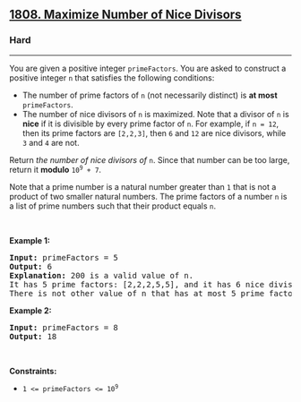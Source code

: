 <h2><a href="https://leetcode.com/problems/maximize-number-of-nice-divisors">1808. Maximize Number of Nice Divisors</a></h2><h3>Hard</h3><hr><p>You are given a positive integer <code>primeFactors</code>. You are asked to construct a positive integer <code>n</code> that satisfies the following conditions:</p>

<ul>
  <li>The number of prime factors of <code>n</code> (not necessarily distinct) is <strong>at most</strong> <code>primeFactors</code>.</li>
  <li>The number of nice divisors of <code>n</code> is maximized. Note that a divisor of <code>n</code> is <strong>nice</strong> if it is divisible by every prime factor of <code>n</code>. For example, if <code>n = 12</code>, then its prime factors are <code>[2,2,3]</code>, then <code>6</code> and <code>12</code> are nice divisors, while <code>3</code> and <code>4</code> are not.</li>
</ul>

<p>Return <em>the number of nice divisors of</em> <code>n</code>. Since that number can be too large, return it <strong>modulo</strong> <code>10<sup>9</sup> + 7</code>.</p>

<p>Note that a prime number is a natural number greater than <code>1</code> that is not a product of two smaller natural numbers. The prime factors of a number <code>n</code> is a list of prime numbers such that their product equals <code>n</code>.</p>

<p>&nbsp;</p>
<p><strong class="example">Example 1:</strong></p>

<pre>
<strong>Input:</strong> primeFactors = 5
<strong>Output:</strong> 6
<strong>Explanation:</strong> 200 is a valid value of n.
It has 5 prime factors: [2,2,2,5,5], and it has 6 nice divisors: [10,20,40,50,100,200].
There is not other value of n that has at most 5 prime factors and more nice divisors.
</pre>

<p><strong class="example">Example 2:</strong></p>

<pre>
<strong>Input:</strong> primeFactors = 8
<strong>Output:</strong> 18
</pre>

<p>&nbsp;</p>
<p><strong>Constraints:</strong></p>

<ul>
	<li><code>1 &lt;= primeFactors &lt;= 10<sup>9</sup></code></li>
</ul>